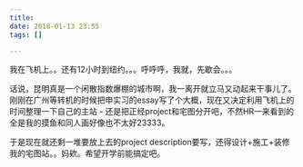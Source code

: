 ```yaml
---
title: 
date: 2018-01-13 23:55
tags: []

---
```


我在飞机上。。还有12小时到纽约。。。呼呼呼，我就，先歇会。。。

话说，昆明真是一个闲散指数爆棚的城市啊，我一离开就立马又动起来干事儿了。刚刚在广州等转机的时候把申实习的essay写了个大概，现在又决定利用飞机上的时间整理一下自己的主站 - 还是把正经project和宅图分开吧，不然HR一来看到的全是我的摸鱼和同人画好像也不太好23333。

于是现在就还剩一堆要放上去的project description要写，还得设计+施工+装修我的宅图站。。妈欸。希望开学前能搞定吧。